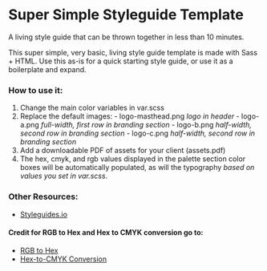 # Super Simple Styleguide Template

  A living style guide that can be thrown together in less than 10 minutes.

  This super simple, very basic, living style guide template is made with Sass + HTML. 
  Use this as-is for a quick starting style guide, or use it as a boilerplate and expand.

### How to use it: 
  1. Change the main color variables in var.scss
  2. Replace the default images:
    - logo-masthead.png *logo in header*
    - logo-a.png *full-width, first row in branding section*
    - logo-b.png *half-width, second row in branding section*
    - logo-c.png *half-width, second row in branding section*
  3. Add a downloadable PDF of assets for your client (assets.pdf)
  4. The hex, cmyk, and rgb values displayed in the palette section color boxes will
  be automatically populated, as will the typography *based on values you set in var.scss*.

### Other Resources:
  - [Styleguides.io](http://styleguides.io/)

#### Credit for RGB to Hex and Hex to CMYK conversion go to:
  - [RGB to Hex](https://jsfiddle.net/Mottie/xcqpF/1/light/)
  - [Hex-to-CMYK Conversion](http://www.javascripter.net/faq/hex2cmyk.htm)


